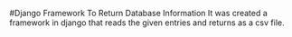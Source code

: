 #Django Framework To Return Database Information
It was created a framework in django that reads the given entries and returns as a csv file.
